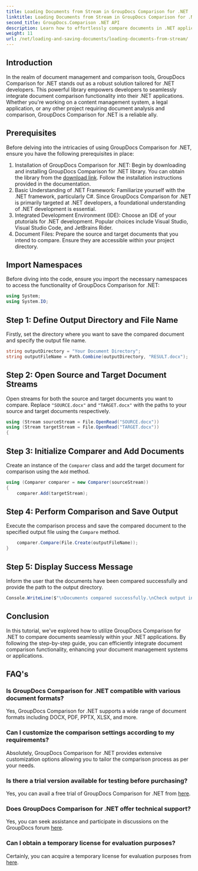 ```yaml
---
title: Loading Documents from Stream in GroupDocs Comparison for .NET
linktitle: Loading Documents from Stream in GroupDocs Comparison for .NET
second_title: GroupDocs.Comparison .NET API
description: Learn how to effortlessly compare documents in .NET applications using GroupDocs Comparison, a powerful .NET library.
weight: 11
url: /net/loading-and-saving-documents/loading-documents-from-stream/
---
```

## Introduction
In the realm of document management and comparison tools, GroupDocs Comparison for .NET stands out as a robust solution tailored for .NET developers. This powerful library empowers developers to seamlessly integrate document comparison functionality into their .NET applications. Whether you're working on a content management system, a legal application, or any other project requiring document analysis and comparison, GroupDocs Comparison for .NET is a reliable ally.
## Prerequisites
Before delving into the intricacies of using GroupDocs Comparison for .NET, ensure you have the following prerequisites in place:
1. Installation of GroupDocs Comparison for .NET: Begin by downloading and installing GroupDocs Comparison for .NET library. You can obtain the library from the [download link](https://releases.groupdocs.com/comparison/net/). Follow the installation instructions provided in the documentation.
2. Basic Understanding of .NET Framework: Familiarize yourself with the .NET framework, particularly C#. Since GroupDocs Comparison for .NET is primarily targeted at .NET developers, a foundational understanding of .NET development is essential.
3. Integrated Development Environment (IDE): Choose an IDE of your ptutorials for .NET development. Popular choices include Visual Studio, Visual Studio Code, and JetBrains Rider.
4. Document Files: Prepare the source and target documents that you intend to compare. Ensure they are accessible within your project directory.

## Import Namespaces
Before diving into the code, ensure you import the necessary namespaces to access the functionality of GroupDocs Comparison for .NET:
```csharp
using System;
using System.IO;
```
## Step 1: Define Output Directory and File Name
Firstly, set the directory where you want to save the compared document and specify the output file name.
```csharp
string outputDirectory = "Your Document Directory";
string outputFileName = Path.Combine(outputDirectory, "RESULT.docx");
```
## Step 2: Open Source and Target Document Streams
Open streams for both the source and target documents you want to compare. Replace `"SOURCE.docx"` and `"TARGET.docx"` with the paths to your source and target documents respectively.
```csharp
using (Stream sourceStream = File.OpenRead("SOURCE.docx"))
using (Stream targetStream = File.OpenRead("TARGET.docx"))
{
```
## Step 3: Initialize Comparer and Add Documents
Create an instance of the `Comparer` class and add the target document for comparison using the `Add` method.
```csharp
using (Comparer comparer = new Comparer(sourceStream))
{
    comparer.Add(targetStream);
```
## Step 4: Perform Comparison and Save Output
Execute the comparison process and save the compared document to the specified output file using the `Compare` method.
```csharp
    comparer.Compare(File.Create(outputFileName));
}
```
## Step 5: Display Success Message
Inform the user that the documents have been compared successfully and provide the path to the output directory.
```csharp
Console.WriteLine($"\nDocuments compared successfully.\nCheck output in {outputDirectory}.");
```

## Conclusion
In this tutorial, we've explored how to utilize GroupDocs Comparison for .NET to compare documents seamlessly within your .NET applications. By following the step-by-step guide, you can efficiently integrate document comparison functionality, enhancing your document management systems or applications.
## FAQ's
### Is GroupDocs Comparison for .NET compatible with various document formats?
Yes, GroupDocs Comparison for .NET supports a wide range of document formats including DOCX, PDF, PPTX, XLSX, and more.
### Can I customize the comparison settings according to my requirements?
Absolutely, GroupDocs Comparison for .NET provides extensive customization options allowing you to tailor the comparison process as per your needs.
### Is there a trial version available for testing before purchasing?
Yes, you can avail a free trial of GroupDocs Comparison for .NET from [here](https://releases.groupdocs.com/).
### Does GroupDocs Comparison for .NET offer technical support?
Yes, you can seek assistance and participate in discussions on the GroupDocs forum [here](https://forum.groupdocs.com/c/comparison/12).
### Can I obtain a temporary license for evaluation purposes?
Certainly, you can acquire a temporary license for evaluation purposes from [here](https://purchase.groupdocs.com/temporary-license/).
